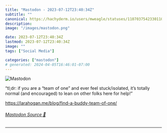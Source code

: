```yaml
---
title: "Mastodon - 2023-07-12T23:40:34Z"
subtitle: ""
canonical: https://hachyderm.io/users/mweagle/statuses/110703754233011085
description:
image: "/images/mastodon.png"

date: 2023-07-12T23:40:34Z
lastmod: 2023-07-12T23:40:34Z
image: ""
tags: ["Social Media"]

categories: ["mastodon"]
# generated: 2024-04-05T16:46:01-07:00
---
```

![Mastodon](/images/mastodon.png)

<p>“tl;dr: if you are a “team of one” and ever feel stuck/isolated, it’s totally normal (and encouraged) to lean on other folks here for help!”</p><p><a href="https://larahogan.me/blog/find-a-buddy-team-of-one/" target="_blank" rel="nofollow noopener noreferrer" translate="no"><span class="invisible">https://</span><span class="ellipsis">larahogan.me/blog/find-a-buddy</span><span class="invisible">-team-of-one/</span></a></p>


###### [Mastodon Source 🐘](https://hachyderm.io/@mweagle/110703754233011085)

___
